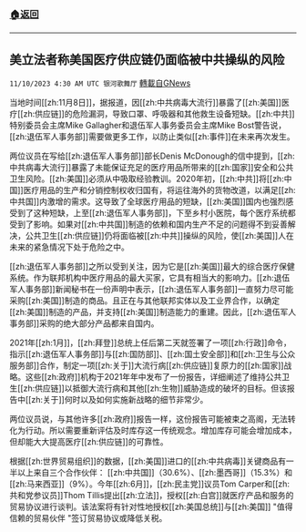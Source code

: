 ###  [:house:返回](README.md)
---


## 美立法者称美国医疗供应链仍面临被中共操纵的风险
`11/10/2023 4:30 AM UTC 银河歌舞厅` [轉載自GNews](https://gnews.org/articles/1953684)

当地时间[[zh:11月8日]]，据报道，因[[zh:中共病毒大流行]]暴露了[[zh:美国]]医疗[[zh:供应链]]的危险漏洞，导致口罩、呼吸器和其他救生设备短缺。[[zh:中共]]特别委员会主席Mike Gallagher和退伍军人事务委员会主席Mike Bost警告说，[[zh:退伍军人事务部]]需要做更多工作，以防止类似[[zh:事件]]在未来再次发生。

两位议员在写给[[zh:退伍军人事务部]]部长Denis McDonough的信中提到，[[zh:中共病毒大流行]]暴露了未能保证充足的医疗用品所带来的[[zh:国家]]安全和公共卫生风险。[[zh:美国]]必须从中吸取经验教训。2020年初，[[zh:中共]]将[[zh:中国]]医疗用品的生产和分销控制权收归国有，将运往海外的货物改道，以满足[[zh:中共国]]内激增的需求。这导致了全球医疗用品的短缺，[[zh:美国]]国内也强烈感受到了这种短缺，上至[[zh:退伍军人事务部]]，下至乡村小医院，每个医疗系统都受到了影响。如果对[[zh:中共国]]制造的依赖和国内生产不足的问题得不到妥善解决，公共卫生[[zh:供应链]]仍将面临被[[zh:中共]]操纵的风险，使[[zh:美国]]人在未来的紧急情况下处于危险之中。

[[zh:退伍军人事务部]]之所以受到关注，因为它是[[zh:美国]]最大的综合医疗保健系统。作为联邦机构中医疗用品的最大买家，它具有相当大的影响力。[[zh:退伍军人事务部]]新闻秘书在一份声明中表示，[[zh:退伍军人事务部]]一直努力尽可能采购[[zh:美国]]制造的商品。且正在与其他联邦实体以及工业界合作，以确定[[zh:美国]]制造的产品，并支持[[zh:美国]]制造能力的重建。因此，[[zh:退伍军人事务部]]采购的绝大部分产品都来自国内。

2021年[[zh:1月]]，[[zh:拜登]]总统上任后第二天就签署了一项[[zh:行政]]命令，指示[[zh:退伍军人事务部]]与[[zh:国防部]]、[[zh:国土安全部]]和[[zh:卫生与公众服务部]]合作，制定一项[[zh:关于]]大流行病[[zh:供应链]]复原力的[[zh:国家]]战略。这些[[zh:政府]]机构于2021年年中发布了一份报告，详细阐述了维持公共卫生[[zh:供应链]]以抵御大流行病和其他[[zh:生物]]威胁造成的破坏的目标。但该报告中[[zh:关于]]何时以及如何实施新战略的细节非常少。

两位议员说，与其他许多[[zh:政府]]报告一样，这份报告可能被束之高阁，无法转化为行动。所以需要重新评估及时库存这一传统观念。增加库存可能会增加成本，但却能大大提高医疗[[zh:供应链]]的可靠性。

根据[[zh:世界贸易组织]]的数据，[[zh:美国]]进口的[[zh:中共病毒]]关键商品有一半以上来自三个合作伙伴： [[zh:中共国]]（30.6%）、[[zh:墨西哥]]（15.3%）和[[zh:马来西亚]]（9%）。今年[[zh:6月]]，[[zh:民主党]]议员Tom Carper和[[zh:共和党参议员]]Thom Tillis提出[[zh:立法]]，授权[[zh:白宫]]就医疗产品和服务的贸易协议进行谈判。该法案将有针对性地授权[[zh:美国总统]]与[[zh:美国]] "值得信赖的贸易伙伴 "签订贸易协议或降低关税。

